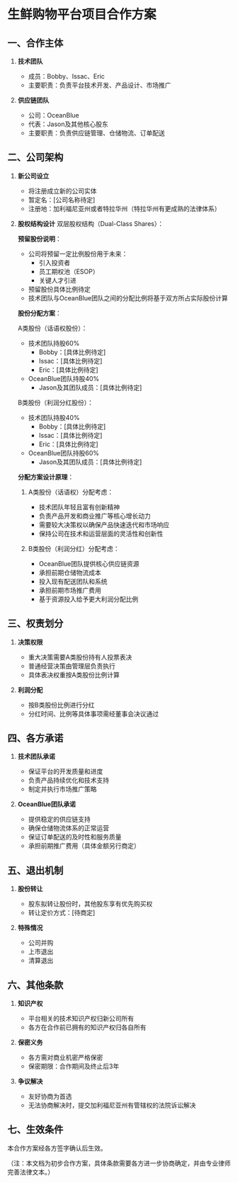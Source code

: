 # 生鲜购物平台项目合作方案

## 一、合作主体
1. **技术团队**
   - 成员：Bobby、Issac、Eric
   - 主要职责：负责平台技术开发、产品设计、市场推广

2. **供应链团队**
   - 公司：OceanBlue
   - 代表：Jason及其他核心股东
   - 主要职责：负责供应链管理、仓储物流、订单配送

## 二、公司架构
1. **新公司设立**
   - 将注册成立新的公司实体
   - 暂定名：[公司名称待定]
   - 注册地：加利福尼亚州或者特拉华州（特拉华州有更成熟的法律体系）

2. **股权结构设计**
   双层股权结构（Dual-Class Shares）：

   **预留股份说明**：
   - 公司将预留一定比例股份用于未来：
     - 引入投资者
     - 员工期权池（ESOP）
     - 关键人才引进
   - 预留股份具体比例待定
   - 技术团队与OceanBlue团队之间的分配比例将基于双方所占实际股份计算
   
   **股份分配方案**：
   
   A类股份（话语权股份）：
   - 技术团队持股60%
     - Bobby：[具体比例待定]
     - Issac：[具体比例待定]
     - Eric：[具体比例待定]
   - OceanBlue团队持股40%
     - Jason及其团队成员：[具体比例待定]
   
   B类股份（利润分红股份）：
   - 技术团队持股40%
     - Bobby：[具体比例待定]
     - Issac：[具体比例待定]
     - Eric：[具体比例待定]
   - OceanBlue团队持股60%
     - Jason及其团队成员：[具体比例待定]

   **分配方案设计原理**：
   1. A类股份（话语权）分配考虑：
      - 技术团队年轻且富有创新精神
      - 负责产品开发和商业推广等核心增长动力
      - 需要较大决策权以确保产品快速迭代和市场响应
      - 保持公司在技术和运营层面的灵活性和创新性
   
   2. B类股份（利润分红）分配考虑：
      - OceanBlue团队提供核心供应链资源
      - 承担前期仓储物流成本
      - 投入现有配送团队和系统
      - 承担前期市场推广费用
      - 基于资源投入给予更大利润分配比例

## 三、权责划分

1. **决策权限**
   - 重大决策需要A类股份持有人投票表决
   - 普通经营决策由管理层负责执行
   - 具体表决权重按A类股份比例计算

2. **利润分配**
   - 按B类股份比例进行分红
   - 分红时间、比例等具体事项需经董事会决议通过

## 四、各方承诺

1. **技术团队承诺**
   - 保证平台的开发质量和进度
   - 负责产品持续优化和技术支持
   - 制定并执行市场推广策略

2. **OceanBlue团队承诺**
   - 提供稳定的供应链支持
   - 确保仓储物流体系的正常运营
   - 保证订单配送的及时性和服务质量
   - 承担前期推广费用（具体金额另行商定）

## 五、退出机制

1. **股份转让**
   - 股东拟转让股份时，其他股东享有优先购买权
   - 转让定价方式：[待商定]

2. **特殊情况**
   - 公司并购
   - 上市退出
   - 清算退出

## 六、其他条款

1. **知识产权**
   - 平台相关的技术知识产权归新公司所有
   - 各方在合作前已拥有的知识产权归各自所有

2. **保密义务**
   - 各方需对商业机密严格保密
   - 保密期限：合作期间及终止后3年

3. **争议解决**
   - 友好协商为首选
   - 无法协商解决时，提交加利福尼亚州有管辖权的法院诉讼解决

## 七、生效条件
本合作方案经各方签字确认后生效。

（注：本文档为初步合作方案，具体条款需要各方进一步协商确定，并由专业律师完善法律文本。） 